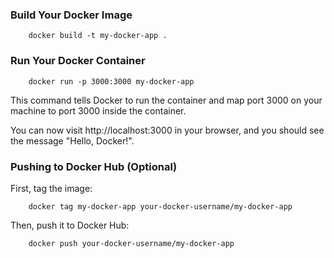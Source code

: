### Build Your Docker Image
```docker
    docker build -t my-docker-app .
```

### Run Your Docker Container
```docker
    docker run -p 3000:3000 my-docker-app
```


This command tells Docker to run the container and map port 3000 on your machine to port 3000 inside the container.

You can now visit http://localhost:3000 in your browser, and you should see the message "Hello, Docker!".

### Pushing to Docker Hub (Optional)
First, tag the image:
```docker
    docker tag my-docker-app your-docker-username/my-docker-app
```

Then, push it to Docker Hub:
```docker
    docker push your-docker-username/my-docker-app
```
